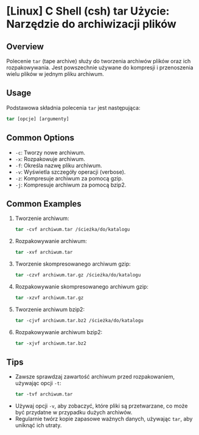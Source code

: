 # [Linux] C Shell (csh) tar Użycie: Narzędzie do archiwizacji plików

## Overview
Polecenie `tar` (tape archive) służy do tworzenia archiwów plików oraz ich rozpakowywania. Jest powszechnie używane do kompresji i przenoszenia wielu plików w jednym pliku archiwum.

## Usage
Podstawowa składnia polecenia `tar` jest następująca:

```csh
tar [opcje] [argumenty]
```

## Common Options
- `-c`: Tworzy nowe archiwum.
- `-x`: Rozpakowuje archiwum.
- `-f`: Określa nazwę pliku archiwum.
- `-v`: Wyświetla szczegóły operacji (verbose).
- `-z`: Kompresuje archiwum za pomocą gzip.
- `-j`: Kompresuje archiwum za pomocą bzip2.

## Common Examples
1. Tworzenie archiwum:
   ```csh
   tar -cvf archiwum.tar /ścieżka/do/katalogu
   ```

2. Rozpakowywanie archiwum:
   ```csh
   tar -xvf archiwum.tar
   ```

3. Tworzenie skompresowanego archiwum gzip:
   ```csh
   tar -czvf archiwum.tar.gz /ścieżka/do/katalogu
   ```

4. Rozpakowywanie skompresowanego archiwum gzip:
   ```csh
   tar -xzvf archiwum.tar.gz
   ```

5. Tworzenie archiwum bzip2:
   ```csh
   tar -cjvf archiwum.tar.bz2 /ścieżka/do/katalogu
   ```

6. Rozpakowywanie archiwum bzip2:
   ```csh
   tar -xjvf archiwum.tar.bz2
   ```

## Tips
- Zawsze sprawdzaj zawartość archiwum przed rozpakowaniem, używając opcji `-t`:
  ```csh
  tar -tvf archiwum.tar
  ```
- Używaj opcji `-v`, aby zobaczyć, które pliki są przetwarzane, co może być przydatne w przypadku dużych archiwów.
- Regularnie twórz kopie zapasowe ważnych danych, używając `tar`, aby uniknąć ich utraty.